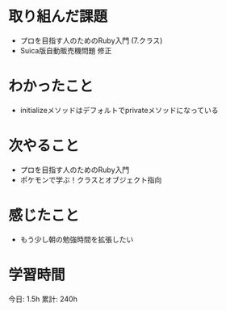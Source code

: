 # 取り組んだ課題 
+ プロを目指す人のためのRuby入門 (7.クラス)
+ Suica版自動販売機問題 修正
# わかったこと   
+ initializeメソッドはデフォルトでprivateメソッドになっている
# 次やること
+ プロを目指す人のためのRuby入門  
+ ポケモンで学ぶ！クラスとオブジェクト指向
# 感じたこと
+ もう少し朝の勉強時間を拡張したい
# 学習時間  
今日: 1.5h 
累計: 240h 

